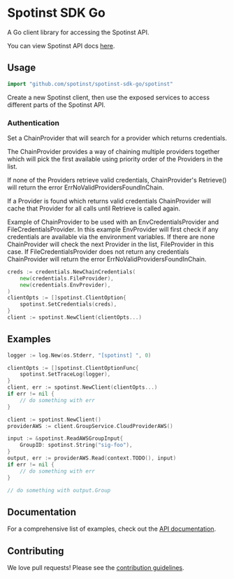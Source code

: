 # Spotinst SDK Go

A Go client library for accessing the Spotinst API.

You can view Spotinst API docs [here](http://help.spotinst.com/api/).

## Usage

```go
import "github.com/spotinst/spotinst-sdk-go/spotinst"
```

Create a new Spotinst client, then use the exposed services to
access different parts of the Spotinst API.

### Authentication

Set a ChainProvider that will search for a provider which returns credentials.

The ChainProvider provides a way of chaining multiple providers together
which will pick the first available using priority order of the Providers
in the list.

If none of the Providers retrieve valid credentials, ChainProvider's
Retrieve() will return the error ErrNoValidProvidersFoundInChain.

If a Provider is found which returns valid credentials ChainProvider
will cache that Provider for all calls until Retrieve is called again.

Example of ChainProvider to be used with an EnvCredentialsProvider and
FileCredentialsProvider. In this example EnvProvider will first check if
any credentials are available via the environment variables. If there are
none ChainProvider will check the next Provider in the list, FileProvider
in this case. If FileCredentialsProvider does not return any credentials
ChainProvider will return the error ErrNoValidProvidersFoundInChain.

```go
creds := credentials.NewChainCredentials(
    new(credentials.FileProvider),
    new(credentials.EnvProvider),
)
clientOpts := []spotinst.ClientOption{
    spotinst.SetCredentials(creds),
}
client := spotinst.NewClient(clientOpts...)
```

## Examples

```go
logger := log.New(os.Stderr, "[spotinst] ", 0)

clientOpts := []spotinst.ClientOptionFunc{
    spotinst.SetTraceLog(logger),
}
client, err := spotinst.NewClient(clientOpts...)
if err != nil {
    // do something with err
}

client := spotinst.NewClient()
providerAWS := client.GroupService.CloudProviderAWS()

input := &spotinst.ReadAWSGroupInput{
    GroupID: spotinst.String("sig-foo"),
}
output, err := providerAWS.Read(context.TODO(), input)
if err != nil {
    // do something with err
}

// do something with output.Group
```

## Documentation

For a comprehensive list of examples, check out the [API documentation](http://help.spotinst.com/api/).

## Contributing

We love pull requests! Please see the [contribution guidelines](CONTRIBUTING.md).

